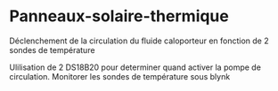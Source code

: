 # Panneaux-solaire-thermique
Déclenchement de la circulation du fluide caloporteur en fonction de 2 sondes de température

Ulilisation de 2 DS18B20 pour determiner quand activer la pompe de circulation.
Monitorer les sondes de température sous blynk

